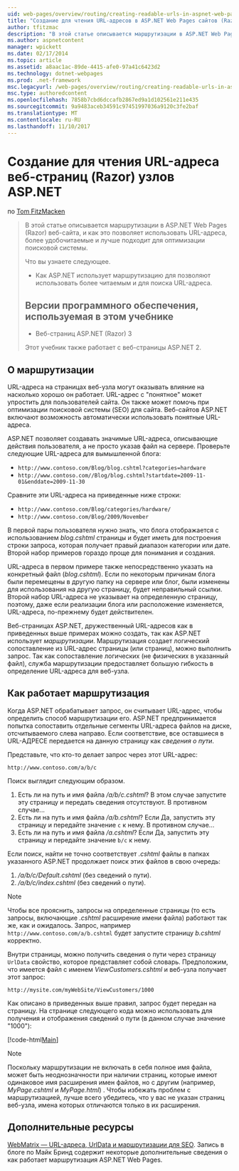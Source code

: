 ```yaml
---
uid: web-pages/overview/routing/creating-readable-urls-in-aspnet-web-pages-sites
title: "Создание для чтения URL-адресов в ASP.NET Web Pages сайтов (Razor) | Документы Microsoft"
author: tfitzmac
description: "В этой статье описывается маршрутизации в ASP.NET Web Pages (Razor) веб-сайта, и как это позволяет использовать URL-адреса, более удобочитаемые и лучше подходит для оптимизации поисковой системы. Вы будете..."
ms.author: aspnetcontent
manager: wpickett
ms.date: 02/17/2014
ms.topic: article
ms.assetid: a8aac1ac-89de-4415-afe0-97a41c6423d2
ms.technology: dotnet-webpages
ms.prod: .net-framework
msc.legacyurl: /web-pages/overview/routing/creating-readable-urls-in-aspnet-web-pages-sites
msc.type: authoredcontent
ms.openlocfilehash: 7858b7cbd6dccafb2867ed9a1d102561e211e435
ms.sourcegitcommit: 9a9483aceb34591c97451997036a9120c3fe2baf
ms.translationtype: MT
ms.contentlocale: ru-RU
ms.lasthandoff: 11/10/2017
---
```

<a name="creating-readable-urls-in-aspnet-web-pages-razor-sites"></a>Создание для чтения URL-адреса веб-страниц (Razor) узлов ASP.NET
====================
по [Tom FitzMacken](https://github.com/tfitzmac)

> В этой статье описывается маршрутизации в ASP.NET Web Pages (Razor) веб-сайта, и как это позволяет использовать URL-адреса, более удобочитаемые и лучше подходит для оптимизации поисковой системы.
> 
> Что вы узнаете следующее.
> 
> - Как ASP.NET использует маршрутизацию для позволяют использовать более читаемым и для поиска URL-адреса.
>   
> 
> ## <a name="software-versions-used-in-the-tutorial"></a>Версии программного обеспечения, используемая в этом учебнике
> 
> 
> - Веб-страниц ASP.NET (Razor) 3
>   
> 
> Этот учебник также работает с веб-страницы ASP.NET 2.


## <a name="about-routing"></a>О маршрутизации

URL-адреса на страницах веб-узла могут оказывать влияние на насколько хорошо он работает. URL-адрес с &quot;понятное&quot; может упростить для пользователей сайта. Он также может помочь при оптимизации поисковой системы (SEO) для сайта. Веб-сайтов ASP.NET включают возможность автоматически использовать понятные URL-адреса.

ASP.NET позволяет создавать значимые URL-адреса, описывающие действия пользователя, а не просто указав файл на сервере. Проверьте следующие URL-адреса для вымышленной блога:

- `http://www.contoso.com/Blog/blog.cshtml?categories=hardware`
- `http://www.contoso.com//Blog/blog.cshtml?startdate=2009-11-01&enddate=2009-11-30`

Сравните эти URL-адреса на приведенные ниже строки:

- `http://www.contoso.com/Blog/categories/hardware/`
- `http://www.contoso.com/Blog/2009/November`

В первой пары пользователя нужно знать, что блога отображается с использованием *blog.cshtml* страницы и будет иметь для построения строки запроса, которая получает правый диапазон категории или дате. Второй набор примеров гораздо проще для понимания и создания.

URL-адреса в первом примере также непосредственно указать на конкретный файл (*blog.cshtml*). Если по некоторым причинам блога были перемещены в другую папку на сервере или блог, были изменены для использования на другую страницу, будет неправильный ссылки. Второй набор URL-адреса не указывает на определенную страницу, поэтому, даже если реализации блога или расположение изменяется, URL-адреса, по-прежнему будет действителен.

Веб-страницах ASP.NET, дружественный URL-адресов как в приведенных выше примерах можно создать, так как ASP.NET использует *маршрутизации*. Маршрутизация создает логический сопоставление из URL-адрес страницы (или страниц), можно выполнить запрос. Так как сопоставление логических (не физических в указанный файл), служба маршрутизации предоставляет большую гибкость в определение URL-адреса для веб-узла.

## <a name="how-routing-works"></a>Как работает маршрутизация

Когда ASP.NET обрабатывает запрос, он считывает URL-адрес, чтобы определить способ маршрутизации его. ASP.NET предпринимается попытка сопоставить отдельные сегменты URL-адреса файлов на диске, отсчитываемого слева направо. Если соответствие, все оставшиеся в URL-АДРЕСЕ передается на данную страницу как *сведения о пути*.

Представьте, что кто-то делает запрос через этот URL-адрес:

`http://www.contoso.com/a/b/c`

Поиск выглядит следующим образом.

1. Есть ли на путь и имя файла */a/b/c.cshtml*? В этом случае запустите эту страницу и передать сведения отсутствуют. В противном случае...
2. Есть ли на путь и имя файла */a/b.cshtml*? Если Да, запустить эту страницу и передайте значение `c` к нему. В противном случае...
3. Есть ли на путь и имя файла */a.cshtml*? Если Да, запустить эту страницу и передайте значение `b/c` к нему.

Если поиск, найти не точно соответствует *.cshtml* файлы в папках указанного ASP.NET продолжает поиск этих файлов в свою очередь:

1. */a/b/c/Default.cshtml* (без сведений о пути).
2. */a/b/c/index.cshtml* (без сведений о пути).

> [!NOTE]
> Чтобы все прояснить, запросы на определенные страницы (то есть запросы, включающие *.cshtml* расширение имени файла) работают так же, как и ожидалось. Запрос, например `http://www.contoso.com/a/b.cshtml` будет запустите страницу *b.cshtml* корректно.


Внутри страницы, можно получить сведения о пути через страницу `UrlData` свойство, которое представляет собой словарь. Предположим, что имеется файл с именем *ViewCustomers.cshtml* и веб-узла получает этот запрос:

`http://mysite.com/myWebSite/ViewCustomers/1000`

Как описано в приведенных выше правил, запрос будет передан на страницу. На странице следующего кода можно использовать для получения и отображения сведений о пути (в данном случае значение &quot;1000&quot;):

[!code-html[Main](creating-readable-urls-in-aspnet-web-pages-sites/samples/sample1.html)]

> [!NOTE]
> Поскольку маршрутизации не включать в себя полное имя файла, может быть неоднозначности при наличии страниц, которые имеют одинаковое имя расширения имен файлов, но с другим (например, *MyPage.cshtml* и *MyPage.html*) . Чтобы избежать проблем с маршрутизацией, лучше всего убедитесь, что у вас не указан страниц веб-узла, имена которых отличаются только в их расширения.


<a id="Additional_Resources"></a>
## <a name="additional-resources"></a>Дополнительные ресурсы

[WebMatrix — URL-адреса, UrlData и маршрутизации для SEO](http://www.mikesdotnetting.com/Article/165/WebMatrix-URLs-UrlData-and-Routing-for-SEO). Запись в блоге по Майк Бринд содержит некоторые дополнительные сведения о как работает маршрутизация ASP.NET Web Pages.
